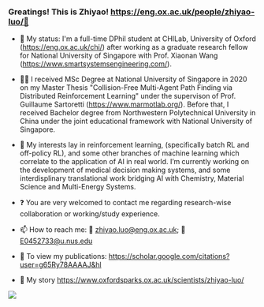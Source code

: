 ### Greatings! This is Zhiyao! https://eng.ox.ac.uk/people/zhiyao-luo/👋
- :school: My status: I'm a full-time DPhil student at CHILab, University of Oxford (https://eng.ox.ac.uk/chi/) after working as a graduate research fellow for National University of Singapore with Prof. Xiaonan Wang (https://www.smartsystemsengineering.com/). 
 
- :man_student: I received MSc Degree at National University of Singapore in 2020 on my Master Thesis "Collision-Free Multi-Agent Path Finding via Distributed Reinforcement Learning" under the supervison of Prof. Guillaume Sartoretti (https://www.marmotlab.org/). Before that, I received Bachelor degree from Northwestern Polytechnical University in China under the joint educational framework with National University of Singapore. 
 
- 🔭 My interests lay in reinforcement learning, (specifically batch RL and off-policy RL), and some other branches of machine learning which correlate to the application of AI in real world. I’m currently working on the development of medical decision making systems, and some interdisplinary translational work bridging AI with Chemistry, Material Science and Multi-Energy Systems. 

- :question: You are very welcomed to contact me regarding research-wise collaboration or working/study experience. 
 
- 📫 How to reach me: :email: zhiyao.luo@eng.ox.ac.uk; :email: E0452733@u.nus.edu

- 💬 To view my publications: https://scholar.google.com/citations?user=g65Ry78AAAAJ&hl

- 💬 My story https://www.oxfordsparks.ox.ac.uk/scientists/zhiyao-luo/
     
![](https://github-readme-stats.vercel.app/api?username=GilesLuo)
